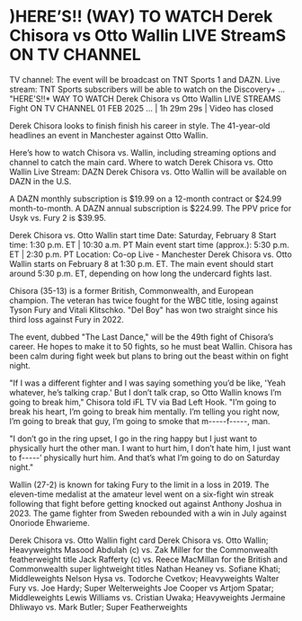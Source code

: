 # )HERE’S!! (WAY) TO WATCH Derek Chisora vs Otto Wallin LIVE StreamS ON TV CHANNEL

TV channel: The event will be broadcast on TNT Sports 1 and DAZN. Live stream: TNT Sports subscribers will be able to watch on the Discovery+ ... "HERE'S!!* WAY TO WATCH Derek Chisora vs Otto Wallin LIVE STREAMS Fight ON TV CHANNEL 01 FEB 2025 ... | 1h 29m 29s | Video has closed

Derek Chisora looks to finish finish his career in style. The 41-year-old headlines an event in Manchester against Otto Wallin.

Here’s how to watch Chisora vs. Wallin, including streaming options and channel to catch the main card.
Where to watch Derek Chisora vs. Otto Wallin
Live Stream: DAZN
Derek Chisora vs. Otto Wallin will be available on DAZN in the U.S.

A DAZN monthly subscription is $19.99 on a 12-month contract or $24.99 month-to-month. A DAZN annual subscription is $224.99. The PPV price for Usyk vs. Fury 2 is $39.95.

Derek Chisora vs. Otto Wallin start time
Date: Saturday, February 8
Start time: 1:30 p.m. ET | 10:30 a.m. PT
Main event start time (approx.): 5:30 p.m. ET | 2:30 p.m. PT
Location: Co-op Live - Manchester
Derek Chisora vs. Otto Wallin starts on February 8 at 1:30 p.m. ET. The main event should start around 5:30 p.m. ET, depending on how long the undercard fights last.

Chisora (35-13) is a former British, Commonwealth, and European champion. The veteran has twice fought for the WBC title, losing against Tyson Fury and Vitali Klitschko. "Del Boy" has won two straight since his third loss against Fury in 2022. 

The event, dubbed "The Last Dance," will be the 49th fight of Chisora’s career. He hopes to make it to 50 fights, so he must beat Wallin. Chisora has been calm during fight week but plans to bring out the beast within on fight night. 

"If I was a different fighter and I was saying something you’d be like, 'Yeah whatever, he’s talking crap.' But I don’t talk crap, so Otto Wallin knows I’m going to break him," Chisora told iFL TV via Bad Left Hook. "I’m going to break his heart, I’m going to break him mentally. I’m telling you right now, I’m going to break that guy, I’m going to smoke that m-----f-----, man.

"I don’t go in the ring upset, I go in the ring happy but I just want to physically hurt the other man. I want to hurt him, I don’t hate him, I just want to f-----’ physically hurt him. And that’s what I’m going to do on Saturday night."

Wallin (27-2) is known for taking Fury to the limit in a loss in 2019. The eleven-time medalist at the amateur level went on a six-fight win streak following that fight before getting knocked out against Anthony Joshua in 2023. The game fighter from Sweden rebounded with a win in July against Onoriode Ehwarieme.

Derek Chisora vs. Otto Wallin fight card
Derek Chisora vs. Otto Wallin; Heavyweights
Masood Abdulah (c) vs. Zak Miller for the Commonwealth featherweight title
Jack Rafferty (c) vs. Reece MacMillan for the British and Commonwealth super lightweight titles
Nathan Heaney vs. Sofiane Khati; Middleweights
Nelson Hysa vs. Todorche Cvetkov; Heavyweights
Walter Fury vs. Joe Hardy; Super Welterweights
Joe Cooper vs Artjom Spatar; Middleweights
Lewis Williams vs. Cristian Uwaka; Heavyweights
Jermaine Dhliwayo vs. Mark Butler; Super Featherweights
